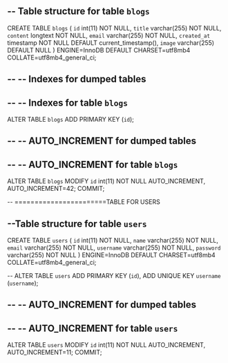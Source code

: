 

-- Table structure for table `blogs`
--

CREATE TABLE `blogs` (
  `id` int(11) NOT NULL,
  `title` varchar(255) NOT NULL,
  `content` longtext NOT NULL,
  `email` varchar(255) NOT NULL,
  `created_at` timestamp NOT NULL DEFAULT current_timestamp(),
  `image` varchar(255) DEFAULT NULL
) ENGINE=InnoDB DEFAULT CHARSET=utf8mb4 COLLATE=utf8mb4_general_ci;

--
-- Indexes for dumped tables
--

--
-- Indexes for table `blogs`
--
ALTER TABLE `blogs`
  ADD PRIMARY KEY (`id`);

--
-- AUTO_INCREMENT for dumped tables
--

--
-- AUTO_INCREMENT for table `blogs`
--
ALTER TABLE `blogs`
  MODIFY `id` int(11) NOT NULL AUTO_INCREMENT, AUTO_INCREMENT=42;
COMMIT;

-- =======================TABLE FOR USERS

 --Table structure for table `users`
--

CREATE TABLE `users` (
  `id` int(11) NOT NULL,
  `name` varchar(255) NOT NULL,
  `email` varchar(255) NOT NULL,
  `username` varchar(255) NOT NULL,
  `password` varchar(255) NOT NULL
) ENGINE=InnoDB DEFAULT CHARSET=utf8mb4 COLLATE=utf8mb4_general_ci;


--
ALTER TABLE `users`
  ADD PRIMARY KEY (`id`),
  ADD UNIQUE KEY `username` (`username`);

--
-- AUTO_INCREMENT for dumped tables
--

--
-- AUTO_INCREMENT for table `users`
--
ALTER TABLE `users`
  MODIFY `id` int(11) NOT NULL AUTO_INCREMENT, AUTO_INCREMENT=11;
COMMIT;